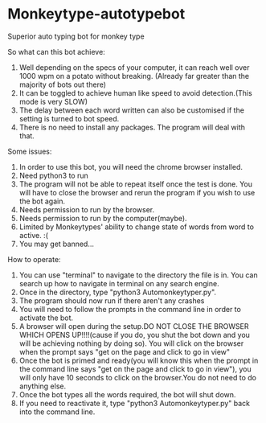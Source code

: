 # Monkeytype-autotypebot
Superior auto typing bot for monkey type

So what can this bot achieve:

1. Well depending on the specs of your computer, it can reach well over 1000 wpm on a potato without breaking. (Already far greater than the majority of bots out there)
2. It can be toggled to achieve human like speed to avoid detection.(This mode is very SLOW)
3. The delay between each word written can also be customised if the setting is turned to bot speed.
4. There is no need to install any packages. The program will deal with that.

Some issues:

1. In order to use this bot, you will need the chrome browser installed.
2. Need python3 to run
3. The program will not be able to repeat itself once the test is done. You will have to close the browser and rerun the program if you wish to use the bot again.
4. Needs permission to run by the browser. 
5. Needs permission to run by the computer(maybe).
6. Limited by Monkeytypes' ability to change state of words from word to active. :(
7. You may get banned...


How to operate:


1. You can use "terminal" to navigate to the directory the file is in. You can search up how to navigate in terminal on any search engine.
2. Once in the directory, type "python3 Automonkeytyper.py".
3. The program should now run if there aren't any crashes
4. You will need to follow the prompts in the command line in order to activate the bot.
5. A browser will open during the setup.DO NOT CLOSE THE BROWSER WHICH OPENS UP!!!!(cause if you do, you shut the bot down and you will be achieving nothing by doing so). You will click on the browser when the prompt says "get on the page and click to go in view"
6. Once the bot is primed and ready(you will know this when the prompt in the command line says "get on the page and click to go in view"), you will only have 10 seconds to click on the browser.You do not need to do anything else.
7. Once the bot types all the words required, the bot will shut down.
8. If you need to reactivate it, type "python3 Automonkeytyper.py" back into the command line.



